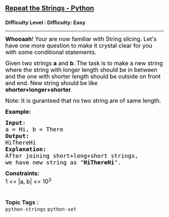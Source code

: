 <h2><a href="https://www.geeksforgeeks.org/problems/repeat-the-strings/1?page=25&difficulty=Easy&status=unsolved&sortBy=submissions">Repeat the Strings - Python</a></h2><h3>Difficulty Level : Difficulty: Easy</h3><hr><div class="problems_problem_content__Xm_eO"><p><span style="font-size: 18px; color: #000000;"><strong>Whooaah</strong>! Your are now familiar with String slicing. Let's have one more question to make it crystal clear for you with some conditional statements.</span></p>
<p><span style="font-size: 18px; color: #000000;">Given two strings <strong>a</strong> and <strong>b</strong>. The task is to make a new string where the string with longer length should be in between and the one with shorter length should be outside on front and end. New string should be like <strong>shorter+longer+shorter</strong>.</span></p>
<p><span style="font-size: 18px; color: #000000;">Note: It is guranteed that no two string are of same length.</span></p>
<p><span style="font-size: 18px; color: #000000;"><strong>Example:</strong></span></p>
<pre><span style="color: #000000;"><span style="font-size: 18px;"><strong>Input</strong>: </span>
<span style="font-size: 18px;">a = Hi, b = There</span>
<span style="font-size: 18px;"><strong>Output:</strong> </span>
<span style="font-size: 18px;">HiThereHi</span>
<span style="font-size: 18px;"><strong>Explanation:</strong> </span>
<span style="font-size: 18px;">After joining short+long+short strings, 
we have new string as "<strong>HiThereHi</strong>".</span></span></pre>
<p><span style="font-size: 18px; color: #000000;"><strong>Constraints:</strong><br>1 &lt;= |a, b| &lt;= 10<sup>3</sup></span></p></div><br><p><span style=font-size:18px><strong>Topic Tags : </strong><br><code>python-strings</code>&nbsp;<code>python-set</code>&nbsp;